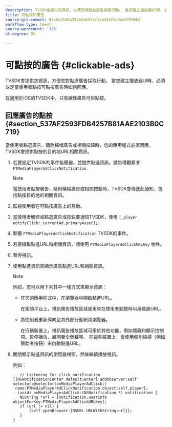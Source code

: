 ```yaml
---
description: TVSDK會提供您資訊，方便您對點進廣告採取行動。 當您建立播放器UI時，必須決定當使用者點按可點按廣告時如何回應。
title: 可點按的廣告
source-git-commit: 02ebc3548a254b2a6554f1ab34afbb3ea5f09bb8
workflow-type: tm+mt
source-wordcount: '326'
ht-degree: 0%

---
```


# 可點按的廣告 {#clickable-ads}

TVSDK會提供您資訊，方便您對點進廣告採取行動。 當您建立播放器UI時，必須決定當使用者點按可點按廣告時如何回應。

在適用於iOS的TVSDK中，只有線性廣告可供點按。

## 回應廣告的點按 {#section_537AF2593FDB4257B81AAE2103B0C719}

當使用者點選廣告、隨附橫幅廣告或相關按鈕時，您的應用程式必須回應。 TVSDK會提供點按的目的地URL相關資訊。

1. 若要設定TVSDK的事件監聽器，並提供點進資訊，請新增觀察者 `PTMediaPlayerAdClickNotification`.

   >[!NOTE]
   >
   >當使用者點按廣告、隨附橫幅廣告或相關按鈕時，TVSDK會傳送此通知，包括點按目的地的相關資訊。

1. 監視使用者在可點按廣告上的互動。
1. 當使用者觸控或點選廣告或按鈕要通知TVSDK，使用 `[_player notifyClick:_currentAd.primaryAsset];`.
1. 聆聽 `PTMediaPlayerAdClickNotification` TVSDK的事件。
1. 若要擷取點進URL和相關資訊，請使用 `PTMediaPlayerAdClickURLKey` 物件。
1. 暫停視訊。
1. 使用點進資訊來顯示廣告點進URL和相關資訊。

   >[!NOTE]
   >
   >例如，您可以用下列其中一種方式來顯示資訊：

   * 在您的應用程式中，在瀏覽器中開啟點進URL。

     在案頭平台上，視訊廣告播放區域是用來在使用者點按時叫用點進URL。
   * 將使用者重新導向至其外部行動網頁瀏覽器。

     在行動裝置上，視訊廣告播放區域可用於其他功能，例如隱藏和顯示控制項、暫停播放、展開至全熒幕等。 在這些裝置上，會使用個別檢視（例如贊助者按鈕）來啟動點進URL。

1. 關閉顯示點進資訊的瀏覽器視窗，然後繼續播放視訊。

   例如：

   ```
      // Listening for click notification  
   [[NSNotificationCenter defaultCenter] addObserver:self selector:@selector(onMediaPlayerAdClick:)  
    name:PTMediaPlayerAdClickNotification object:self.player]; 
   - (void) onMediaPlayerAdClick:(NSNotification *) notification { 
      NSString *url = [notification.userInfo objectForKey:PTMediaPlayerAdClickURLKey];  
      if (url != nil) { 
          [self openBrowser:[NSURL URLWithString:url]]; 
      } 
   } 
   ```
